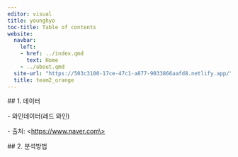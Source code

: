 ```yaml
---
editor: visual
title: younghyo
toc-title: Table of contents
website:
  navbar:
    left:
    - href: ../index.qmd
      text: Home
    - ../about.qmd
  site-url: "https://503c3100-17ce-47c1-a877-9033866aafd8.netlify.app/"
  title: team2_orange
---
```


\## 1. 데이터

\- 와인데이터(레드 와인)

\- 출처: \<https://www.naver.com\>

\## 2. 분석방법
